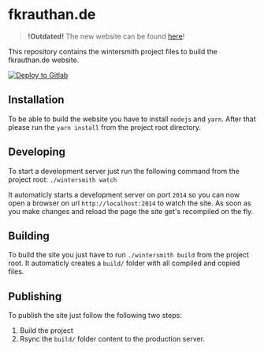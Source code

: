 fkrauthan.de
============


> **!Outdated!** The new website can be found [here](https://github.com/fkrauthan/fkrauthan.ca)!


This repository contains the wintersmith project files to build the fkrauthan.de website.

[![Deploy to Gitlab](https://github.com/fkrauthan/fkrauthan.de/actions/workflows/github-actions-deploy.yml/badge.svg)](https://github.com/fkrauthan/fkrauthan.de/actions/workflows/github-actions-deploy.yml)


Installation
------------

To be able to build the website you have to install `nodejs` and `yarn`. After that please run the `yarn install` from the project root directory.


Developing
----------

To start a development server just run the following command from the project root: `./wintersmith watch`

It automaticly starts a development server on port `2014` so you can now open a browser on url `http://localhost:2014` to watch the site. As soon as you make changes and reload the page the site get's recompiled on the fly.


Building
--------

To build the site you just have to run `./wintersmith build` from the project root. It automaticly creates a `build/` folder with all compiled and copied files.


Publishing
----------

To publish the site just follow the following two steps:

1. Build the project
1. Rsync the `build/` folder content to the production server.
